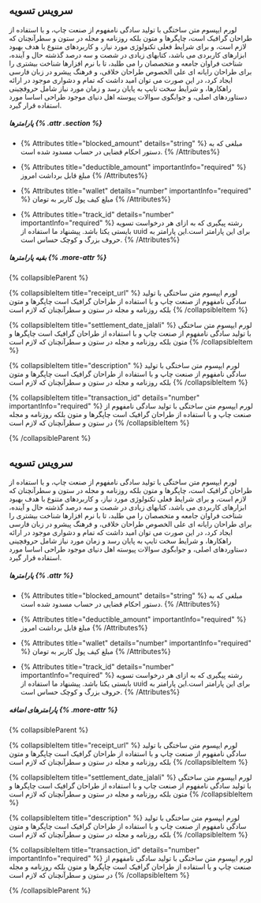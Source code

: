 ## سرویس تسویه

لورم ایپسوم متن ساختگی با تولید سادگی نامفهوم از صنعت چاپ، و با استفاده از طراحان گرافیک است، چاپگرها و متون بلکه روزنامه و مجله در ستون و سطرآنچنان که لازم است، و برای شرایط فعلی تکنولوژی مورد نیاز، و کاربردهای متنوع با هدف بهبود ابزارهای کاربردی می باشد، کتابهای زیادی در شصت و سه درصد گذشته حال و آینده، شناخت فراوان جامعه و متخصصان را می طلبد، تا با نرم افزارها شناخت بیشتری را برای طراحان رایانه ای علی الخصوص طراحان خلاقی، و فرهنگ پیشرو در زبان فارسی ایجاد کرد، در این صورت می توان امید داشت که تمام و دشواری موجود در ارائه راهکارها، و شرایط سخت تایپ به پایان رسد و زمان مورد نیاز شامل حروفچینی دستاوردهای اصلی، و جوابگوی سوالات پیوسته اهل دنیای موجود طراحی اساسا مورد استفاده قرار گیرد.

##### پارامترها {% .attr .section %}

- {% Attributes title="blocked_amount" details="string" %}
  مبلغی که به دستور احکام قضایی در حساب مسدود شده است.
  {% /Attributes%}

- {% Attributes title="deductible_amount" importantInfo="required" %}
  مبلغ قابل برداشت امروز
  {% /Attributes%}

- {% Attributes title="wallet" details="number" importantInfo="required" %}
  مبلغ کیف پول کاربر به تومان
  {% /Attributes%}

- {% Attributes title="track_id" details="number" importantInfo="required" %}
  رشته پیگیری که به ازای هر درخواست تسویه بایستی یکتا باشد. پیشنهاد ما استفاده از uuid برای این پارامتر است.این پارامتر به حروف بزرگ و کوچک حساس است.
  {% /Attributes%}


##### بقیه پارامترها {% .more-attr %}

{% collapsibleParent %}

{% collapsibleItem title="receipt_url" %}
لورم ایپسوم متن ساختگی با تولید سادگی نامفهوم از صنعت چاپ و با استفاده از طراحان گرافیک است چاپگرها و متون بلکه روزنامه و مجله در ستون و سطرآنچنان که لازم است
{% /collapsibleItem %}

{% collapsibleItem title="settlement_date_jalali" %}
لورم ایپسوم متن ساختگی با تولید سادگی نامفهوم از صنعت چاپ و با استفاده از طراحان گرافیک است چاپگرها و متون بلکه روزنامه و مجله در ستون و سطرآنچنان که لازم است
{% /collapsibleItem %}


{% collapsibleItem title="description" %}
لورم ایپسوم متن ساختگی با تولید سادگی نامفهوم از صنعت چاپ و با استفاده از طراحان گرافیک است چاپگرها و متون بلکه روزنامه و مجله در ستون و سطرآنچنان که لازم است
{% /collapsibleItem %}

{% collapsibleItem title="transaction_id" details="number"  importantInfo="required" %}
لورم ایپسوم متن ساختگی با تولید سادگی نامفهوم از صنعت چاپ و با استفاده از طراحان گرافیک است چاپگرها و متون بلکه روزنامه و مجله در ستون و سطرآنچنان که لازم است
{% /collapsibleItem %}

{% /collapsibleParent %}


## سرویس تسویه

لورم ایپسوم متن ساختگی با تولید سادگی نامفهوم از صنعت چاپ، و با استفاده از طراحان گرافیک است، چاپگرها و متون بلکه روزنامه و مجله در ستون و سطرآنچنان که لازم است، و برای شرایط فعلی تکنولوژی مورد نیاز، و کاربردهای متنوع با هدف بهبود ابزارهای کاربردی می باشد، کتابهای زیادی در شصت و سه درصد گذشته حال و آینده، شناخت فراوان جامعه و متخصصان را می طلبد، تا با نرم افزارها شناخت بیشتری را برای طراحان رایانه ای علی الخصوص طراحان خلاقی، و فرهنگ پیشرو در زبان فارسی ایجاد کرد، در این صورت می توان امید داشت که تمام و دشواری موجود در ارائه راهکارها، و شرایط سخت تایپ به پایان رسد و زمان مورد نیاز شامل حروفچینی دستاوردهای اصلی، و جوابگوی سوالات پیوسته اهل دنیای موجود طراحی اساسا مورد استفاده قرار گیرد.

##### پارامترها {% .attr %}

- {% Attributes title="blocked_amount" details="string" %}
  مبلغی که به دستور احکام قضایی در حساب مسدود شده است.
  {% /Attributes%}

- {% Attributes title="deductible_amount" importantInfo="required" %}
  مبلغ قابل برداشت امروز
  {% /Attributes%}

- {% Attributes title="wallet" details="number" importantInfo="required" %}
  مبلغ کیف پول کاربر به تومان
  {% /Attributes%}

- {% Attributes title="track_id" details="number" importantInfo="required" %}
  رشته پیگیری که به ازای هر درخواست تسویه بایستی یکتا باشد. پیشنهاد ما استفاده از uuid برای این پارامتر است.این پارامتر به حروف بزرگ و کوچک حساس است.
  {% /Attributes%}


#####  پارامترهای اضافه {% .more-attr %}

{% collapsibleParent %}

{% collapsibleItem title="receipt_url" %}
لورم ایپسوم متن ساختگی با تولید سادگی نامفهوم از صنعت چاپ و با استفاده از طراحان گرافیک است چاپگرها و متون بلکه روزنامه و مجله در ستون و سطرآنچنان که لازم است
{% /collapsibleItem %}

{% collapsibleItem title="settlement_date_jalali" %}
لورم ایپسوم متن ساختگی با تولید سادگی نامفهوم از صنعت چاپ و با استفاده از طراحان گرافیک است چاپگرها و متون بلکه روزنامه و مجله در ستون و سطرآنچنان که لازم است
{% /collapsibleItem %}


{% collapsibleItem title="description" %}
لورم ایپسوم متن ساختگی با تولید سادگی نامفهوم از صنعت چاپ و با استفاده از طراحان گرافیک است چاپگرها و متون بلکه روزنامه و مجله در ستون و سطرآنچنان که لازم است
{% /collapsibleItem %}

{% collapsibleItem title="transaction_id" details="number"  importantInfo="required" %}
لورم ایپسوم متن ساختگی با تولید سادگی نامفهوم از صنعت چاپ و با استفاده از طراحان گرافیک است چاپگرها و متون بلکه روزنامه و مجله در ستون و سطرآنچنان که لازم است
{% /collapsibleItem %}

{% /collapsibleParent %}


